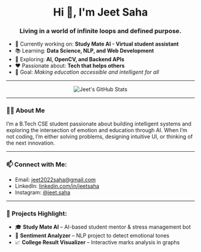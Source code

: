 <h1 align="center">Hi 👋, I'm Jeet Saha</h1>
<h3 align="center">Living in a world of infinite loops and defined purpose.</h3>

- 🔭 Currently working on: **Study Mate AI - Virtual student assistant**
- 📚 Learning: **Data Science, NLP, and Web Development**
- 🧠 Exploring: **AI, OpenCV, and Backend APIs**
- ❤️ Passionate about: **Tech that helps others**
- 🎯 Goal: *Making education accessible and intelligent for all*

---

<p align="center">
  <img src="https://github-readme-stats.vercel.app/api?username=jeetsaha1&show_icons=true&theme=radical" alt="Jeet's GitHub Stats" />
</p>


---

### 🧑‍💻 About Me
I’m a B.Tech CSE student passionate about building intelligent systems and exploring the intersection of emotion and education through AI. When I’m not coding, I’m either solving problems, designing intuitive UI, or thinking of the next innovation.

---

### 📫 Connect with Me:
- Email: jeet2022saha@gmail.com  
- LinkedIn: [linkedin.com/in/jeetsaha]([https://linkedin.com/in/jeetsaha](https://www.linkedin.com/in/jeet-saha-2001b3318/))  
- Instagram: [@jeet.saha](https://instagram.com/jeet.saha)

---

### 📌 Projects Highlight:
- 🎓 **Study Mate AI** – AI-based student mentor & stress management bot  
- 🧠 **Sentiment Analyzer** – NLP project to detect emotional tones  
- 📈 **College Result Visualizer** – Interactive marks analysis in graphs  
